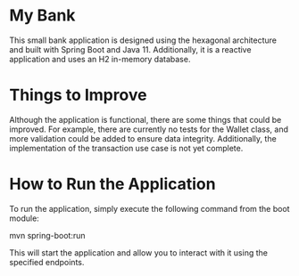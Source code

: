 # My Bank

This small bank application is designed using the hexagonal architecture and built with Spring Boot and Java 11. Additionally, it is a reactive application and uses an H2 in-memory database.

# Things to Improve
Although the application is functional, there are some things that could be improved. For example, there are currently no tests for the Wallet class, and more validation could be added to ensure data integrity. Additionally, the implementation of the transaction use case is not yet complete.

# How to Run the Application
To run the application, simply execute the following command from the boot module:

mvn spring-boot:run

This will start the application and allow you to interact with it using the specified endpoints.



